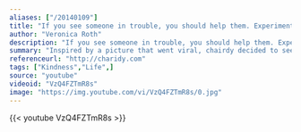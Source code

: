 ```yaml
---
aliases: ["/20140109"]
title: "If you see someone in trouble, you should help them. Experiment or not."
author: "Veronica Roth"
description: "If you see someone in trouble, you should help them. Experiment or not. - Veronica Roth quotes from GetInspired365.com"
summary: "Inspired by a picture that went viral, chairdy decided to see how many people would let a random person sleep on them on the subway. Here are the results, and the valuable lesson we learned."
referenceurl: "http://charidy.com"
tags: ["Kindness","Life",]
source: "youtube"
videoid: "VzQ4FZTmR8s"
image: "https://img.youtube.com/vi/VzQ4FZTmR8s/0.jpg"
---
```


{{< youtube VzQ4FZTmR8s >}}
